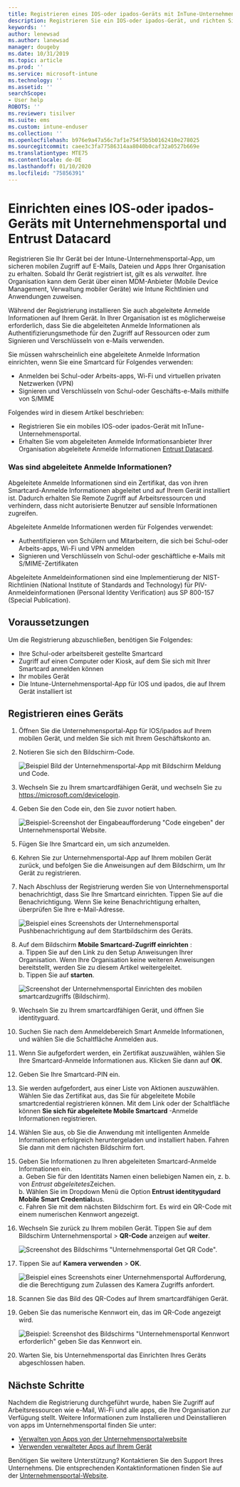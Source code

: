 ```yaml
---
title: Registrieren eines IOS-oder ipados-Geräts mit InTune-Unternehmensportal und Entrust Datacard
description: Registrieren Sie ein IOS-oder ipados-Gerät, und richten Sie die Authentifizierung abgeleiteter Anmelde Informationen mit Entrust Datacard ein.
keywords: ''
author: lenewsad
ms.author: lanewsad
manager: dougeby
ms.date: 10/31/2019
ms.topic: article
ms.prod: ''
ms.service: microsoft-intune
ms.technology: ''
ms.assetid: ''
searchScope:
- User help
ROBOTS: ''
ms.reviewer: tisilver
ms.suite: ems
ms.custom: intune-enduser
ms.collection: ''
ms.openlocfilehash: b976e9a47a56c7af1e754f5b5b0162410e278025
ms.sourcegitcommit: caee3c3fa77586314aa8040b0caf32a0527b669e
ms.translationtype: MTE75
ms.contentlocale: de-DE
ms.lasthandoff: 01/10/2020
ms.locfileid: "75856391"
---
```

# <a name="set-up-ios-or-ipados-device-with-company-portal-and-entrust-datacard"></a>Einrichten eines IOS-oder ipados-Geräts mit Unternehmensportal und Entrust Datacard

Registrieren Sie Ihr Gerät bei der Intune-Unternehmensportal-App, um sicheren mobilen Zugriff auf E-Mails, Dateien und Apps Ihrer Organisation zu erhalten. Sobald Ihr Gerät registriert ist, gilt es als *verwaltet*. Ihre Organisation kann dem Gerät über einen MDM-Anbieter (Mobile Device Management, Verwaltung mobiler Geräte) wie Intune Richtlinien und Anwendungen zuweisen.  

Während der Registrierung installieren Sie auch abgeleitete Anmelde Informationen auf Ihrem Gerät. In Ihrer Organisation ist es möglicherweise erforderlich, dass Sie die abgeleiteten Anmelde Informationen als Authentifizierungsmethode für den Zugriff auf Ressourcen oder zum Signieren und Verschlüsseln von e-Mails verwenden. 

Sie müssen wahrscheinlich eine abgeleitete Anmelde Information einrichten, wenn Sie eine Smartcard für Folgendes verwenden:  

* Anmelden bei Schul-oder Arbeits-apps, Wi-Fi und virtuellen privaten Netzwerken (VPN)
* Signieren und Verschlüsseln von Schul-oder Geschäfts-e-Mails mithilfe von S/MIME  

Folgendes wird in diesem Artikel beschrieben:  

   * Registrieren Sie ein mobiles IOS-oder ipados-Gerät mit InTune-Unternehmensportal.  
   * Erhalten Sie vom abgeleiteten Anmelde Informationsanbieter Ihrer Organisation abgeleitete Anmelde Informationen [Entrust Datacard](https://www.entrustdatacard.com/).  

### <a name="what-are-derived-credentials"></a>Was sind abgeleitete Anmelde Informationen?  
Abgeleitete Anmelde Informationen sind ein Zertifikat, das von ihren Smartcard-Anmelde Informationen abgeleitet und auf Ihrem Gerät installiert ist. Dadurch erhalten Sie Remote Zugriff auf Arbeitsressourcen und verhindern, dass nicht autorisierte Benutzer auf sensible Informationen zugreifen.  

Abgeleitete Anmelde Informationen werden für Folgendes verwendet: 
* Authentifizieren von Schülern und Mitarbeitern, die sich bei Schul-oder Arbeits-apps, Wi-Fi und VPN anmelden
* Signieren und Verschlüsseln von Schul-oder geschäftliche e-Mails mit S/MIME-Zertifikaten

Abgeleitete Anmeldeinformationen sind eine Implementierung der NIST-Richtlinien (National Institute of Standards and Technology) für PIV-Anmeldeinformationen (Personal Identity Verification) aus SP 800-157 (Special Publication).  

## <a name="prerequisites"></a>Voraussetzungen

 Um die Registrierung abzuschließen, benötigen Sie Folgendes:

* Ihre Schul-oder arbeitsbereit gestellte Smartcard
* Zugriff auf einen Computer oder Kiosk, auf dem Sie sich mit Ihrer Smartcard anmelden können
* Ihr mobiles Gerät
* Die Intune-Unternehmensportal-App für IOS und ipados, die auf Ihrem Gerät installiert ist  


## <a name="enroll-device"></a>Registrieren eines Geräts  
1. Öffnen Sie die Unternehmensportal-App für IOS/ipados auf Ihrem mobilen Gerät, und melden Sie sich mit Ihrem Geschäftskonto an.  

2. Notieren Sie sich den Bildschirm-Code.  

    ![Beispiel Bild der Unternehmensportal-App mit Bildschirm Meldung und Code.](./media/copy-code-intercede.png)   

3. Wechseln Sie zu Ihrem smartcardfähigen Gerät, und wechseln Sie zu https://microsoft.com/devicelogin. 
4. Geben Sie den Code ein, den Sie zuvor notiert haben.  

    ![Beispiel-Screenshot der Eingabeaufforderung "Code eingeben" der Unternehmensportal Website.](./media/enter-code-intercede.png)   

5. Fügen Sie Ihre Smartcard ein, um sich anzumelden.   
6. Kehren Sie zur Unternehmensportal-App auf Ihrem mobilen Gerät zurück, und befolgen Sie die Anweisungen auf dem Bildschirm, um Ihr Gerät zu registrieren.  
7. Nach Abschluss der Registrierung werden Sie von Unternehmensportal benachrichtigt, dass Sie Ihre Smartcard einrichten. Tippen Sie auf die Benachrichtigung. Wenn Sie keine Benachrichtigung erhalten, überprüfen Sie Ihre e-Mail-Adresse.   

    ![Beispiel eines Screenshots der Unternehmensportal Pushbenachrichtigung auf dem Startbildschirm des Geräts.](./media/action-required-in-app-intercede.png)  

8. Auf dem Bildschirm **Mobile Smartcard-Zugriff einrichten** :   
    a. Tippen Sie auf den Link zu den Setup Anweisungen Ihrer Organisation. Wenn Ihre Organisation keine weiteren Anweisungen bereitstellt, werden Sie zu diesem Artikel weitergeleitet.  
    b. Tippen Sie auf **starten**.  

    ![Screenshot der Unternehmensportal Einrichten des mobilen smartcardzugriffs (Bildschirm).](./media/smart-card-info-intercede.png)

9. Wechseln Sie zu Ihrem smartcardfähigen Gerät, und öffnen Sie identityguard. 
10. Suchen Sie nach dem Anmeldebereich Smart Anmelde Informationen, und wählen Sie die Schaltfläche Anmelden aus.  
11. Wenn Sie aufgefordert werden, ein Zertifikat auszuwählen, wählen Sie Ihre Smartcard-Anmelde Informationen aus. Klicken Sie dann auf **OK**. 
12. Geben Sie Ihre Smartcard-PIN ein.  
13. Sie werden aufgefordert, aus einer Liste von Aktionen auszuwählen. Wählen Sie das Zertifikat aus, das Sie für abgeleitete Mobile smartcredential registrieren können. Mit dem Link oder der Schaltfläche können **Sie sich für abgeleitete Mobile Smartcard** -Anmelde Informationen registrieren.  
14. Wählen Sie aus, ob Sie die Anwendung mit intelligenten Anmelde Informationen erfolgreich heruntergeladen und installiert haben. Fahren Sie dann mit dem nächsten Bildschirm fort.   
15. Geben Sie Informationen zu Ihren abgeleiteten Smartcard-Anmelde Informationen ein.  
    a. Geben Sie für den Identitäts Namen einen beliebigen Namen ein, z. b. von *Entrust abgeleitetes*Zeichen.  
    b. Wählen Sie im Dropdown Menü die Option **Entrust identitygudard Mobile Smart Credential**aus.  
    c. Fahren Sie mit dem nächsten Bildschirm fort. Es wird ein QR-Code mit einem numerischen Kennwort angezeigt.  

16. Wechseln Sie zurück zu Ihrem mobilen Gerät. Tippen Sie auf dem Bildschirm Unternehmensportal > **QR-Code** anzeigen auf **weiter**. 

    ![Screenshot des Bildschirms "Unternehmensportal Get QR Code".](./media/get-qr-code-intercede.png)  
17. Tippen Sie auf **Kamera verwenden** > **OK**.  

    ![Beispiel eines Screenshots einer Unternehmensportal Aufforderung, die die Berechtigung zum Zulassen des Kamera Zugriffs anfordert.](./media/allow-cp-camera-access-intercede.png)  
18. Scannen Sie das Bild des QR-Codes auf Ihrem smartcardfähigen Gerät.  
19. Geben Sie das numerische Kennwort ein, das im QR-Code angezeigt wird.  

    ![Beispiel: Screenshot des Bildschirms "Unternehmensportal Kennwort erforderlich" geben Sie das Kennwort ein.](./media/enter-password-derived-credentials.png)   

20. Warten Sie, bis Unternehmensportal das Einrichten Ihres Geräts abgeschlossen haben.  


## <a name="next-steps"></a>Nächste Schritte  
Nachdem die Registrierung durchgeführt wurde, haben Sie Zugriff auf Arbeitsressourcen wie e-Mail, Wi-Fi und alle apps, die Ihre Organisation zur Verfügung stellt. Weitere Informationen zum Installieren und Deinstallieren von apps im Unternehmensportal finden Sie unter:

* [Verwalten von Apps von der Unternehmensportalwebsite](manage-apps-cpweb.md)  
* [Verwenden verwalteter Apps auf Ihrem Gerät](use-managed-apps-on-your-device-ios.md)  

Benötigen Sie weitere Unterstützung? Kontaktieren Sie den Support Ihres Unternehmens. Die entsprechenden Kontaktinformationen finden Sie auf der [Unternehmensportal-Website](https://go.microsoft.com/fwlink/?linkid=2010980).  
